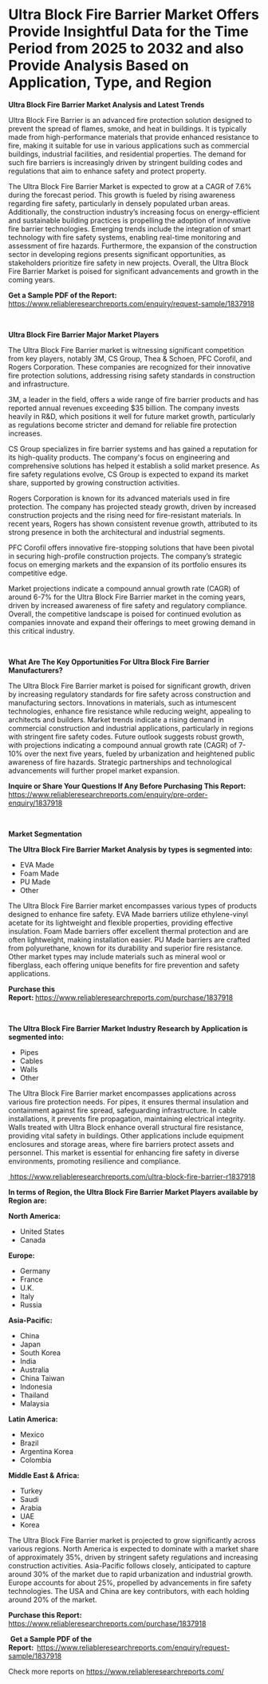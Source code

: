 <p><h1>Ultra Block Fire Barrier Market Offers Provide Insightful Data for the Time Period from 2025 to 2032 and also Provide Analysis Based on Application, Type, and Region</h1></p><p><strong>Ultra Block Fire Barrier Market Analysis and Latest Trends</strong></p>
<p><p>Ultra Block Fire Barrier is an advanced fire protection solution designed to prevent the spread of flames, smoke, and heat in buildings. It is typically made from high-performance materials that provide enhanced resistance to fire, making it suitable for use in various applications such as commercial buildings, industrial facilities, and residential properties. The demand for such fire barriers is increasingly driven by stringent building codes and regulations that aim to enhance safety and protect property.</p><p>The Ultra Block Fire Barrier Market is expected to grow at a CAGR of 7.6% during the forecast period. This growth is fueled by rising awareness regarding fire safety, particularly in densely populated urban areas. Additionally, the construction industry’s increasing focus on energy-efficient and sustainable building practices is propelling the adoption of innovative fire barrier technologies. Emerging trends include the integration of smart technology with fire safety systems, enabling real-time monitoring and assessment of fire hazards. Furthermore, the expansion of the construction sector in developing regions presents significant opportunities, as stakeholders prioritize fire safety in new projects. Overall, the Ultra Block Fire Barrier Market is poised for significant advancements and growth in the coming years.</p></p>
<p><strong>Get a Sample PDF of the Report:&nbsp;</strong> <a href="https://www.reliableresearchreports.com/enquiry/request-sample/1837918?utm_campaign=2298&utm_medium=2&utm_source=Github&utm_content=ia&utm_term=31032025&utm_id=ultra-block-fire-barrier">https://www.reliableresearchreports.com/enquiry/request-sample/1837918</a></p>
<p>&nbsp;</p>
<p><strong>Ultra Block Fire Barrier Major Market Players</strong></p>
<p><p>The Ultra Block Fire Barrier market is witnessing significant competition from key players, notably 3M, CS Group, Thea & Schoen, PFC Corofil, and Rogers Corporation. These companies are recognized for their innovative fire protection solutions, addressing rising safety standards in construction and infrastructure.</p><p>3M, a leader in the field, offers a wide range of fire barrier products and has reported annual revenues exceeding $35 billion. The company invests heavily in R&D, which positions it well for future market growth, particularly as regulations become stricter and demand for reliable fire protection increases.</p><p>CS Group specializes in fire barrier systems and has gained a reputation for its high-quality products. The company's focus on engineering and comprehensive solutions has helped it establish a solid market presence. As fire safety regulations evolve, CS Group is expected to expand its market share, supported by growing construction activities.</p><p>Rogers Corporation is known for its advanced materials used in fire protection. The company has projected steady growth, driven by increased construction projects and the rising need for fire-resistant materials. In recent years, Rogers has shown consistent revenue growth, attributed to its strong presence in both the architectural and industrial segments.</p><p>PFC Corofil offers innovative fire-stopping solutions that have been pivotal in securing high-profile construction projects. The company’s strategic focus on emerging markets and the expansion of its portfolio ensures its competitive edge. </p><p>Market projections indicate a compound annual growth rate (CAGR) of around 6-7% for the Ultra Block Fire Barrier market in the coming years, driven by increased awareness of fire safety and regulatory compliance. Overall, the competitive landscape is poised for continued evolution as companies innovate and expand their offerings to meet growing demand in this critical industry.</p></p>
<p>&nbsp;</p>
<p><strong>What Are The Key Opportunities For Ultra Block Fire Barrier Manufacturers?</strong></p>
<p><p>The Ultra Block Fire Barrier market is poised for significant growth, driven by increasing regulatory standards for fire safety across construction and manufacturing sectors. Innovations in materials, such as intumescent technologies, enhance fire resistance while reducing weight, appealing to architects and builders. Market trends indicate a rising demand in commercial construction and industrial applications, particularly in regions with stringent fire safety codes. Future outlook suggests robust growth, with projections indicating a compound annual growth rate (CAGR) of 7-10% over the next five years, fueled by urbanization and heightened public awareness of fire hazards. Strategic partnerships and technological advancements will further propel market expansion.</p></p>
<p><strong>Inquire or Share Your Questions If Any Before Purchasing This Report:</strong> <a href="https://www.reliableresearchreports.com/enquiry/pre-order-enquiry/1837918?utm_campaign=2298&utm_medium=2&utm_source=Github&utm_content=ia&utm_term=31032025&utm_id=ultra-block-fire-barrier">https://www.reliableresearchreports.com/enquiry/pre-order-enquiry/1837918</a></p>
<p>&nbsp;</p>
<p><strong>Market Segmentation</strong></p>
<p><strong>The Ultra Block Fire Barrier Market Analysis by types is segmented into:</strong></p>
<p><ul><li>EVA Made</li><li>Foam Made</li><li>PU Made</li><li>Other</li></ul></p>
<p><p>The Ultra Block Fire Barrier market encompasses various types of products designed to enhance fire safety. EVA Made barriers utilize ethylene-vinyl acetate for its lightweight and flexible properties, providing effective insulation. Foam Made barriers offer excellent thermal protection and are often lightweight, making installation easier. PU Made barriers are crafted from polyurethane, known for its durability and superior fire resistance. Other market types may include materials such as mineral wool or fiberglass, each offering unique benefits for fire prevention and safety applications.</p></p>
<p><strong>Purchase this Report:&nbsp;</strong><a href="https://www.reliableresearchreports.com/purchase/1837918?utm_campaign=2298&utm_medium=2&utm_source=Github&utm_content=ia&utm_term=31032025&utm_id=ultra-block-fire-barrier">https://www.reliableresearchreports.com/purchase/1837918</a></p>
<p>&nbsp;</p>
<p><strong>The Ultra Block Fire Barrier Market Industry Research by Application is segmented into:</strong></p>
<p><ul><li>Pipes</li><li>Cables</li><li>Walls</li><li>Other</li></ul></p>
<p><p>The Ultra Block Fire Barrier market encompasses applications across various fire protection needs. For pipes, it ensures thermal insulation and containment against fire spread, safeguarding infrastructure. In cable installations, it prevents fire propagation, maintaining electrical integrity. Walls treated with Ultra Block enhance overall structural fire resistance, providing vital safety in buildings. Other applications include equipment enclosures and storage areas, where fire barriers protect assets and personnel. This market is essential for enhancing fire safety in diverse environments, promoting resilience and compliance.</p></p>
<p><a href="https://www.reliableresearchreports.com/ultra-block-fire-barrier-r1837918?utm_campaign=2298&utm_medium=2&utm_source=Github&utm_content=ia&utm_term=31032025&utm_id=ultra-block-fire-barrier">&nbsp;https://www.reliableresearchreports.com/ultra-block-fire-barrier-r1837918</a></p>
<p><strong>In terms of Region, the Ultra Block Fire Barrier Market Players available by Region are:</strong></p>
<p>
    <p> <strong> North America: </strong>
        <ul>
            <li>United States</li>
            <li>Canada</li>
        </ul>
        </p> 
    <p> <strong> Europe: </strong>
        <ul>
            <li>Germany</li>
            <li>France</li>
            <li>U.K.</li>
            <li>Italy</li>
            <li>Russia</li>
        </ul>
        </p> 
    <p> <strong> Asia-Pacific: </strong>
        <ul>
            <li>China</li>
            <li>Japan</li>
            <li>South Korea</li>
            <li>India</li>
            <li>Australia</li>
            <li>China Taiwan</li>
            <li>Indonesia</li>
            <li>Thailand</li>
            <li>Malaysia</li>
        </ul>
        </p> 
    <p> <strong> Latin America: </strong>
        <ul>
            <li>Mexico</li>
            <li>Brazil</li>
            <li>Argentina Korea</li>
            <li>Colombia</li>
        </ul>
        </p> 
    <p> <strong> Middle East & Africa: </strong>
        <ul>
            <li>Turkey</li>
            <li>Saudi</li>
            <li>Arabia</li>
            <li>UAE</li>
            <li>Korea</li>
        </ul>
    </p>
    </p>
<p><p>The Ultra Block Fire Barrier market is projected to grow significantly across various regions. North America is expected to dominate with a market share of approximately 35%, driven by stringent safety regulations and increasing construction activities. Asia-Pacific follows closely, anticipated to capture around 30% of the market due to rapid urbanization and industrial growth. Europe accounts for about 25%, propelled by advancements in fire safety technologies. The USA and China are key contributors, with each holding around 20% of the market.</p></p>
<p><strong>Purchase this Report: </strong><a href="https://www.reliableresearchreports.com/purchase/1837918?utm_campaign=2298&utm_medium=2&utm_source=Github&utm_content=ia&utm_term=31032025&utm_id=ultra-block-fire-barrier">https://www.reliableresearchreports.com/purchase/1837918</a></p>
<p>&nbsp;<strong>Get a Sample PDF of the Report:&nbsp;&nbsp;</strong><a href="https://www.reliableresearchreports.com/enquiry/request-sample/1837918?utm_campaign=2298&utm_medium=2&utm_source=Github&utm_content=ia&utm_term=31032025&utm_id=ultra-block-fire-barrier">https://www.reliableresearchreports.com/enquiry/request-sample/1837918</a></p>
<p><strong></strong></p>
<p>Check more reports on <a href="https://www.reliableresearchreports.com/?utm_campaign=2298&utm_medium=2&utm_source=Github&utm_content=ia&utm_term=31032025&utm_id=ultra-block-fire-barrier">https://www.reliableresearchreports.com/</a></p>